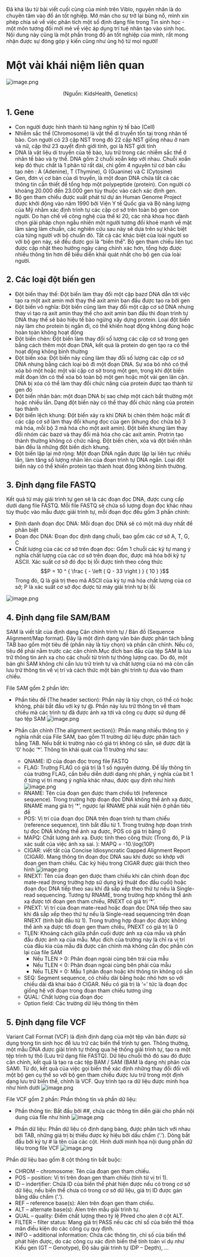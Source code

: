 Đã khá lâu từ bài viết cuối cùng của mình trên Viblo, nguyên nhân là do chuyên tâm vào đồ án tốt nghiệp. Mở màn cho sự trở lại bùng nổ, mình xin phép chia sẻ về việc phân tích một số định dạng file trong Tin sinh học - một môn tương đối mới mẻ về việc áp dụng trí tuệ nhân tạo vào sinh học. Nội dung này cũng là một phần trong đồ án tốt nghiệp của mình, rất mong nhận được sự đóng góp ý kiến cũng như ủng hộ từ mọi người! 

# Một vài khái niệm liên quan
![image.png](https://images.viblo.asia/b4be725c-bc38-4808-b7e9-22810781da87.png)

<div align="center">(Nguồn: KidsHealth, Genetics)</div>

## 1. Gene

* Con người được hình thành từ hàng nghìn tỷ tế bào (Cell)
* Nhiễm sắc thể (Chromosome) là vật thể di truyền tồn tại trong nhân tế bào. Con người có 23 cặp NST trong đó 22 cặp NST giống nhau ở nam và nữ, cặp thứ 23 quyết định giới tính, gọi là NST giới tính
* DNA là vật liệu di truyền của tế bào, lưu trữ trong các nhiễm sắc thể ở nhân tế bào và ty thể. DNA gồm 2 chuỗi xoắn kép với nhau. Chuỗi xoắn kép đó thực chất là 1 phân tử rất dài, chỉ gồm 4 nguyên tử cơ bản cấu tạo nên : A (Adenine), T (Thymine), G (Guanine) và C (Cytosine)
* Gen, đơn vị cơ bản của di truyền, là một đoạn DNA chứa tất cả các thông tin cần thiết để tổng hợp một polypeptide (protein). Con người có khoảng 20.000 đến 23.000 gen tùy thuộc vào cách xác định gen.
* Bộ gen tham chiếu được xuất phát từ dự án Human Genome Project được khởi động vào năm 1990 bởi Viện Y tế Quốc gia và Bộ năng lượng của Mỹ nhằm xác định trình tự các cặp cơ sở trên toàn bộ gen con người. Do hạn chế về công nghệ của thế kỉ 20, các nhà khoa học đành chọn giải pháp chọn ngẫu nhiên một người tương đối khoẻ mạnh về mặt lâm sàng làm chuẩn, các nghiên cứu sau này sẽ dựa trên sự khác biệt của từng người với bộ chuẩn đó. Tất cả các khác biệt của loài người so với bộ gen này, sẽ đều được goi là “biến thể”. Bộ gen tham chiếu liên tục được cập nhật theo hướng ngày càng chính xác hơn, tổng hợp được nhiều thông tin hơn để biểu diễn khái quát nhất cho bộ gen của loài người. 


## 2. Các loại đột biến gen

 * Đột biến thay thế: Đột biến làm thay đổi một cặp bazơ DNA dẫn tới việc tạo ra một axit amin mới thay thế axit amin ban đầu được tạo ra bởi gen
* Đột biến vô nghĩa: Đột biến cũng làm thay đổi một cặp cơ sở DNA nhưng thay vì tạo ra axit amin thay thế cho axit amin ban đầu thì đoạn trình tự DNA thay thế sẽ báo hiệu  tế bào ngừng xây dựng protein. Loại đột biến này làm cho protein bị ngắn đi, có thể khiến hoạt động không đúng hoặc hoàn toàn không hoạt động
 * Đột biến chèn: Đột biến làm thay đổi số lượng các cặp cơ sở trong gen bằng cách thêm một đoạn DNA, kết quả là protein do gen tạo ra có thể hoạt động không bình thường
* Đột biến xóa: Đột biến này cũng làm thay đổi số lượng các cặp cơ sở DNA nhưng bằng cách loại bỏ đi một đoạn DNA. Sự xóa bỏ nhỏ có thể xóa bỏ một hoặc một vài cặp cơ sở trong một gen, trong khi đột biến mất đoạn lớn có thể xóa bỏ toàn bộ một gen hoặc một vài gen lân cận. DNA bị xóa có thể làm thay đổi chức năng của protein được tạo thành từ gen đó
* Đột biến nhân bản: một đoạn DNA bị sao chép một cách bất thường một hoặc nhiều lần. Dạng đột biến này có thể thay đổi chức năng của protein tạo thành
* Đột biến lệch khung: Đột biến xảy ra khi DNA bị chèn thêm hoặc mất đi các cặp cơ sở làm thay đổi khung đọc của gen (khung đọc chứa bộ 3 mã hóa, mỗi bộ 3 mã hóa cho một axit amin). Đột biến khung làm thay đổi nhóm các bazơ và thay đổi mã hóa cho các axit amin. Protrin tạo thành thường không có chức năng. Đột biến chèn, xóa và đột biến nhân bản đều là những đột biến dịch khung.
* Đột biến lặp lại mở rộng: Một đoạn DNA ngắn được lặp lại liên tục nhiều lần, làm tăng số lượng nhân lên của đoạn trình tự DNA ngắn. Loại đột biến này có thể khiến protein tạo thành hoạt động không bình thường.

## 3. Định dạng file FASTQ
Kết quả từ máy giải trình tự gen sẽ là các đoạn đọc DNA, được cung cấp dưới dạng file FASTQ. Mỗi file FASTQ sẽ chứa số lượng đoạn đọc khác nhau tùy thuộc vào mẫu được giải trình tự, mỗi đoạn đọc đều gồm 3 phần chính:
* Định danh đoạn đọc DNA: Mỗi đoạn đọc DNA sẽ có một mã duy nhất để phân biệt
* Đoạn đọc DNA: Đoạn đọc định dạng chuỗi, bao gồm các cơ sở A, T, G, C
* Chất lượng của các cơ sở trên đoạn đọc: Gồm 1 chuỗi các kỹ tự mang ý nghĩa chất lượng của các cơ sở trên đoạn đọc, được mã hóa bởi kỹ tự ASCII. Xác suất cơ sở đó đọc bị lỗi được tính theo công thức 
   $$P = 10 ^ { \frac { - \left ( Q - 33 \right ) } { 10 } }$$
Trong đó, Q là giá trị theo mã ASCII của ký tự mã hóa chất lượng của cơ sở; P là xác suất cơ sở đọc được từ máy giải trình tự bị lỗi

![image.png](https://images.viblo.asia/1a66c152-8e3d-4099-8d7a-606279730442.png)

## 4. Định dạng file SAM/BAM
SAM là viết tắt của định dạng Căn chỉnh trình tự / Bản đồ (Sequence Alignment/Map format). Đây là một định dạng văn bản được phân tách bằng TAB bao gồm một tiêu đề (phần này là tùy chọn) và phần căn chỉnh. Nếu có, tiêu đề phải nằm trước các căn chỉnh.Mục đích ban đầu của tệp SAM là lưu trữ thông tin ánh xạ cho các chuỗi từ trình tự thông lượng cao. Do đó, một bản ghi SAM không chỉ cần lưu trữ trình tự và chất lượng của nó mà còn cần lưu trữ thông tin về vị trí và cách thức một bản ghi trình tự đưa vào tham chiếu.

File SAM gồm 2 phần lớn:
* Phần tiêu đề (The header section): Phần này là tùy chọn, có thể có hoặc không, phải bắt đầu với ký tự @. Phần này lưu trữ thông tin về tham chiếu mà các trình tự đã được ánh xạ tới và công cụ được sử dụng để tạo tệp SAM
![image.png](https://images.viblo.asia/979eca60-f2dc-41df-bfe2-aad73416510d.png)

* Phần căn chỉnh (The alignment section)}: Phần mang nhiều thông tin ý nghĩa nhất của File SAM, bao gồm 11 trường dữ liệu được phân tách bằng TAB. Nếu bất kì trường nào có giá trị không có sẵn, sẽ được đặt là ‘0’ hoặc ‘\*’. Thông tin khái quát của 11 trường như sau:
    * QNAME: ID của đoạn đọc trong file FASTQ
    * FLAG: Trường FLAG có giá trị là 1 số nguyên dương. Để lấy thông tin của trường FLAG, cần biểu diễn dưới dạng nhị phân, ý nghĩa của bit 1 ở từng vị trí mang ý nghĩa khác nhau, được quy định như hình 
![image.png](https://images.viblo.asia/2625bad0-1b89-4fa9-9fc8-b6be2e71bb31.png) 
    * RNAME: Tên của đoạn gen được tham chiếu tới (reference sequence). Trong trường hợp đoạn đọc DNA không thể ánh xạ được, RNAME mang giá trị ‘\*’, ngược lại RNAME phải xuất hiện ở phần tiêu đề
    * POS: Vị trí của đoạn đọc DNA trên đoạn trình tự tham chiếu (reference sequence), tính bắt đầu từ 1. Trong trường hợp đoạn trình tự đọc DNA không thể ánh xạ được, POS có giá trị bằng 0
     * MAPQ: Chất lượng ánh xạ. Được tính theo công thức (Trong đó, P là xác suất của việc ánh xạ sai. ):  MAPQ = -10.\log(10P)
     * CIGAR: viết tắt của Concise Idiosyncratic Gapped Alignment Report (CIGAR). Mang thông tin đoạn đọc DNA sau khi được so khớp với đoạn gen tham chiếu. Các ký hiệu trong CIGAR được giải thích theo hình 
![image.png](https://images.viblo.asia/e16a856c-ff9d-4dcf-b162-b02476f91799.png)
    * RNEXT: Tên của đoạn gen được tham chiếu khi căn chỉnh đoạn đọc mate-read (trong trường hợp sử dụng kỹ thuật đọc đầu cuối) hoặc đoạn đọc DNA tiếp theo sau khi đã sắp xếp theo thứ tự nếu là Single-read sequencing. Tương tự RNAME, trong trường hợp không thể ánh xạ được tới đoạn gen tham chiếu, RNEXT có giá trị ‘\*’.
    * PNEXT: Vị trí của đoạn mate-read hoặc đoạn đọc DNA tiếp theo sau khi đã sắp xếp theo thứ tự nếu là Single-read sequencing trên đoạn RNEXT (tính bắt đầu từ 1). Trong trường hợp đoạn đọc được không thể ánh xạ được tới đoạn gen tham chiếu, PNEXT có giá trị là 0
    * TLEN: Khoảng cách giữa phần cuối được ánh xạ của mẫu và phần đầu được ánh xạ của mẫu. Mục đích của trường này là chỉ ra vị trí của đầu kia của mẫu đã được căn chỉnh mà không cần đọc phần còn lại của file SAM
        * Nếu TLEN > 0: Phân đoạn ngoài cùng bên trái của mẫu
        * Nếu TLEN < 0: Phân đoạn ngoài cùng bên phải của mẫu
        * Nếu TLEN = 0: Mẫu 1 phân đoạn hoặc khi thông tin không có sẵn
    * SEQ: Segment sequence, có chiều dài bằng hoặc nhỏ hơn so với chiều dài đã khai báo ở CIGAR. Nếu có giá trị là ‘=’ tức là đoạn đọc giống hệ với đoạn trong đoạn tham chiếu tương ứng
    * QUAL: Chất lượng của đoạn đọc
    * Option field: Các trường dữ liệu thông tin thêm
## 5. Định dạng file VCF
Variant Call Format (VCF) là định định dạng của một tệp văn bản được sử dụng trong tin sinh học để lưu trữ các biến thể trình tự gen. Thông thường, một mẫu DNA được giải trình tự thông qua hệ thống giải trình tự, tạo ra một tệp trình tự thô (Lưu trữ dạng file FASTQ). Dữ liệu chuỗi thô đó sau đó được căn chỉnh, kết quả là tạo ra các tệp BAM / SAM (BAM là dạng nhị phân của SAM). Từ đó, kết quả của việc gọi biến thể xác định những thay đổi đối với một bộ gen cụ thể so với bộ gen tham chiếu được lưu trữ trong một định dạng lưu trữ biến thể, chính là VCF. Quy trình tạo ra dữ liệu được minh họa như hình dưới 
![image.png](https://images.viblo.asia/87c75172-45d6-4003-bdb1-ef2dd7b89365.png)

File VCF gồm 2 phần: Phần thông tin và phần dữ liệu:
* Phần thông tin: Bắt đầu bởi ##, chứa các thông tin diễn giải cho phần nội dung của file như hình 
![image.png](https://images.viblo.asia/308981d0-50d8-4c2c-be41-178693b095af.png)

* Phần dữ liệu: Phần dữ liệu có định dạng bảng, được phân tách với nhau bởi TAB, những giá trị bị thiếu được ký hiệu bởi dấu chấm (‘.’). Dòng bắt đầu bởi ký tự # là tên của các cột. Hình dưới minh họa nội dung phần dữ liệu trong file VCF
![image.png](https://images.viblo.asia/0f369794-6321-41c0-8c20-6b5a4c3f9272.png)

Phần dữ liệu bao gồm 8 cột thông tin bắt buộc:
* CHROM – chromosome: Tên của đoạn gen tham chiếu.
* POS – position: Vị trí trên đoạn gen tham chiếu (tính từ vị trí 1).
* ID – indertifier: Chứa ID của biến thể phát hiện được nếu có trong cơ sở dữ liệu, nếu biến thể chưa có trong cơ sở dữ liệu, giá trị ID được gán bằng dấu chấm (‘.’).
* REF – reference base(s): Alen trên đoạn gen tham chiếu.
* ALT – alternate base(s): Alen trên mẫu giải trình tự.
* QUAL – quality: Điểm chất lượng theo tỷ lệ Phred cho alen ở cột ALT.
* FILTER – filter status: Mang giá trị PASS nếu các chỉ số của biến thể thỏa mãn điều kiện do các công cụ quy định.
* INFO – additional information: Chứa các thông tin, chỉ số của biến thể phát hiện được, do các công cụ xác định biến thể tính toán ví dụ như Kiểu gen (GT – Genotype), Độ sâu giải trình tự (DP – Depth), …
